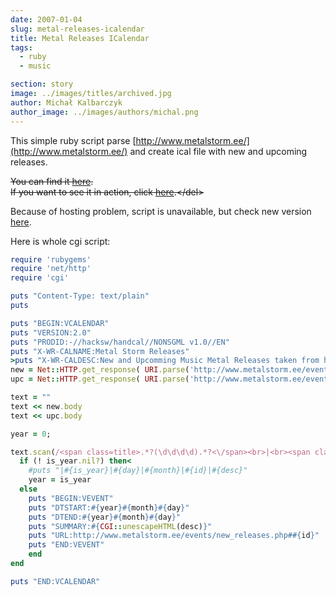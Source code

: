 ```yaml
---
date: 2007-01-04
slug: metal-releases-icalendar
title: Metal Releases ICalendar
tags:
  - ruby
  - music

section: story
image: ../images/titles/archived.jpg
author: Michał Kalbarczyk
author_image: ../images/authors/michal.png
---
```


This simple ruby script parse [http://www.metalstorm.ee/](http://www.metalstorm.ee/) and create ical file with new and upcoming releases.

<del>You can find it [here](http://fazibear.xmgfree.com/scripts/metalstorm-releases.cgi).<br />If you want to see it in action, click [here](http://www.google.com/calendar/embed?src=cv176ji4gaam7c3hbg391cdbct14o9ji%40import.calendar.google.com").</del>

Because of hosting problem, script is unavailable, but check new version [here](http://metalstorm-releases.appjet.net/calendar.ics).

Here is whole cgi script:

```ruby
require 'rubygems'
require 'net/http'
require 'cgi'

puts "Content-Type: text/plain"
puts

puts "BEGIN:VCALENDAR"
puts "VERSION:2.0"
puts "PRODID:-//hacksw/handcal//NONSGML v1.0//EN"
puts "X-WR-CALNAME:Metal Storm Releases"
>puts "X-WR-CALDESC:New and Upcomming Music Metal Releases taken from http://www.metalstorm.ee. Made by FaziBear."
new = Net::HTTP.get_response( URI.parse('http://www.metalstorm.ee/events/new_releases.php'))
upc = Net::HTTP.get_response( URI.parse('http://www.metalstorm.ee/events/new_releases.php?upcoming=1'))

text = ""
text << new.body
text << upc.body

year = 0;

text.scan(/<span class=title>.*?(\d\d\d\d).*?<\/span><br>|<br><span class=dark>(\d\d).(\d\d).*?<\/span><a href=#(.*?)>(.*?)<\/a>/i) do |is_year, day,month, id ,desc|
  if (! is_year.nil?) then<
    #puts "|#{is_year}|#{day}|#{month}|#{id}|#{desc}"
    year = is_year
  else
    puts "BEGIN:VEVENT"
    puts "DTSTART:#{year}#{month}#{day}"
    puts "DTEND:#{year}#{month}#{day}"
    puts "SUMMARY:#{CGI::unescapeHTML(desc)}"
    puts "URL:http://www.metalstorm.ee/events/new_releases.php##{id}"
    puts "END:VEVENT"
    end
end

puts "END:VCALENDAR"
```

